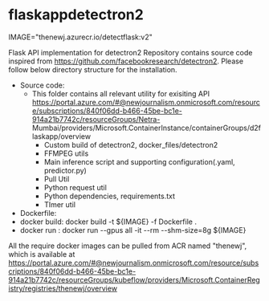 # flaskappdetectron2
IMAGE="thenewj.azurecr.io/detectflask:v2"

Flask API implementation for detectron2
Repository contains source code inspired from https://github.com/facebookresearch/detectron2. Please follow below directory structure for the installation.
* Source code:
  * This folder contains all relevant utility for exisiting API
  https://portal.azure.com/#@newjournalism.onmicrosoft.com/resource/subscriptions/840f06dd-b466-45be-bc1e-914a21b7742c/resourceGroups/Netra-  Mumbai/providers/Microsoft.ContainerInstance/containerGroups/d2flaskapp/overview
    * Custom build of detectron2, docker_files/detectron2
    * FFMPEG utils
    * Main inference script and supporting configuration(.yaml, predictor.py)
    * Pull Util
    * Python request util
    * Python dependencies, requirements.txt
    * TImer util
* Dockerfile:
 * docker build: 
    docker build -t ${IMAGE} -f Dockerfile .
 * docker run : 
    docker run --gpus all -it --rm --shm-size=8g ${IMAGE}


All the require docker images can be pulled from ACR named "thenewj", which is available at https://portal.azure.com/#@newjournalism.onmicrosoft.com/resource/subscriptions/840f06dd-b466-45be-bc1e-914a21b7742c/resourceGroups/kubeflow/providers/Microsoft.ContainerRegistry/registries/thenewj/overview
